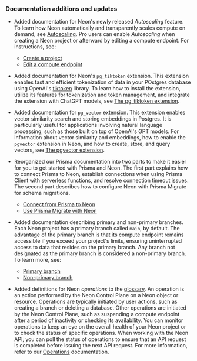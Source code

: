 ### Documentation additions and updates

- Added documentation for Neon's newly released _Autoscaling_ feature. To learn how Neon automatically and transparently scales compute on demand, see [Autoscaling](/docs/introduction/autoscaling). Pro users can enable _Autoscaling_ when creating a Neon project or afterward by editing a compute endpoint. For instructions, see:

  - [Create a project](/docs/manage/projects#create-a-project)
  - [Edit a compute endpoint](/docs/manage/endpoints#edit-a-compute-endpoint)

- Added documentation for Neon's `pg_tiktoken` extension. This extension enables fast and efficient tokenization of data in your POstgres database using OpenAI's [tiktoken](https://github.com/openai/tiktoken) library. To learn how to install the extension, utilize its features for tokenization and token management, and integrate the extension with ChatGPT models, see [The pg_tiktoken extension](/docs/extensions/pg_tiktoken).
- Added documentation for `pg_vector` extension. This extension enables vector similarity search and storing embeddings in Postgres. It is particularly useful for applications involving natural language processing, such as those built on top of OpenAI's GPT models. For information about vector similarity and embeddings, how to enable the `pgvector` extension in Neon, and how to create, store, and query vectors, see [The pgvector extension](/docs/extensions/pgvector).
- Reorganized our Prisma documentation into two parts to make it easier for you to get started with Prisma and Neon. The first part explains how to connect Prisma to Neon, establish connections when using Prisma Client with serverless functions, and resolve connection timeout issues. The second part describes how to configure Neon with Prisma Migrate for schema migrations.

  - [Connect from Prisma to Neon](/docs/guides/prisma)
  - [Use Prisma Migrate with Neon](/docs/guides/prisma-migrate)

- Added documentation describing primary and non-primary branches. Each Neon project has a primary branch called `main`, by default. The advantage of the primary branch is that its compute endpoint remains accessible if you exceed your project's limits, ensuring uninterrupted access to data that resides on the primary branch. Any branch not designated as the primary branch is considered a non-primary branch. To learn more, see:

  - [Primary branch](/docs/manage/branches#primary-branch)
  - [Non-primary branch](/docs/manage/branches#non-primary-branch)

- Added definitions for Neon _operations_ to the [glossary](/docs/reference/glossary). An operation is an action performed by the Neon Control Plane on a Neon object or resource. Operations are typically initiated by user actions, such as creating a branch or deleting a database. Other operations are initiated by the Neon Control Plane, such as suspending a compute endpoint after a period of inactivity or checking its availability. You can monitor operations to keep an eye on the overall health of your Neon project or to check the status of specific operations. When working with the Neon API, you can poll the status of operations to ensure that an API request is completed before issuing the next API request. For more information, refer to our [Operations](/docs/manage/operations) documentation.
